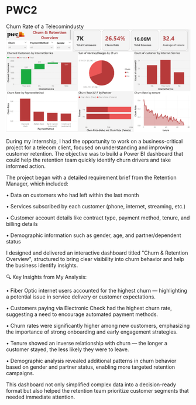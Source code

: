 # PWC2
Churn Rate of a Telecomindusty
![png](https://github.com/Firdousrahmani/PWC2/blob/main/pwc%202%20project.png)

During my internship, I had the opportunity to work on a business-critical project for a telecom client, focused on understanding and
improving customer retention. The objective was to build a Power BI dashboard that could help the retention team quickly identify churn
drivers and take informed action.

The project began with a detailed requirement brief from the Retention Manager, which included:

• Data on customers who had left within the last month

• Services subscribed by each customer (phone, internet, streaming, etc.)

• Customer account details like contract type, payment method, tenure, and billing details

• Demographic information such as gender, age, and partner/dependent status

I designed and delivered an interactive dashboard titled "Churn & Retention Overview", structured to bring clear visibility into churn behavior
and help the business identify  insights.

🔍 Key Insights from My Analysis:

• Fiber Optic internet users accounted for the highest churn — highlighting a potential issue in service delivery or customer expectations.

• Customers paying via Electronic Check had the highest churn rate, suggesting a need to encourage automated payment methods.

• Churn rates were significantly higher among new customers, emphasizing the importance of strong onboarding and early engagement strategies.

• Tenure showed an inverse relationship with churn — the longer a customer stayed, the less likely they were to leave.

• Demographic analysis revealed additional patterns in churn behavior based on gender and partner status, enabling more targeted retention campaigns.


This dashboard not only simplified complex data into a decision-ready format but also helped the retention team prioritize customer segments that needed immediate attention.
